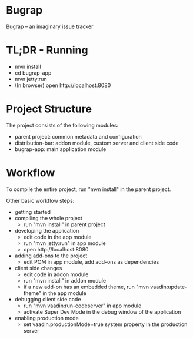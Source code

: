 Bugrap
==============


Bugrap – an imaginary issue tracker


TL;DR - Running
===============
- mvn install
- cd bugrap-app
- mvn jetty:run
- (In browser) open http://localhost:8080

Project Structure
=================

The project consists of the following modules:

- parent project: common metadata and configuration
- distribution-bar: addon module, custom server and client side code 
- bugrap-app: main application module

Workflow
========

To compile the entire project, run "mvn install" in the parent project.

Other basic workflow steps:

- getting started
- compiling the whole project
  - run "mvn install" in parent project
- developing the application
  - edit code in the app module
  - run "mvn jetty:run" in app module
  - open http://localhost:8080
- adding add-ons to the project
  - edit POM in app module, add add-ons as dependencies
- client side changes
  - edit code in addon module
  - run "mvn install" in addon module
  - if a new add-on has an embedded theme, run "mvn vaadin:update-theme" in the app module
- debugging client side code
  - run "mvn vaadin:run-codeserver" in app module
  - activate Super Dev Mode in the debug window of the application
- enabling production mode
  - set vaadin.productionMode=true system property in the production server


